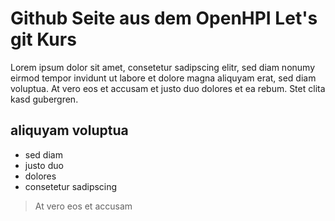 # Github Seite aus dem OpenHPI Let's git Kurs

Lorem ipsum dolor sit amet, consetetur sadipscing elitr, sed diam nonumy eirmod tempor invidunt ut labore et dolore magna aliquyam erat, sed diam voluptua. At vero eos et accusam et justo duo dolores et ea rebum. Stet clita kasd gubergren.

## aliquyam voluptua

* sed diam
* justo duo
* dolores
* consetetur sadipscing

> At vero eos et accusam